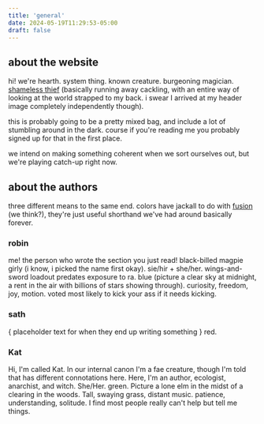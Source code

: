 ```yaml
---
title: 'general'
date: 2024-05-19T11:29:53-05:00
draft: false
---
```


## about the website
hi! we're hearth. system thing. known creature. burgeoning magician. [shameless thief](https://voidgoddess.com)
(basically running away cackling, with an entire way of looking at the world strapped to my back. i swear I arrived at my header image completely independently though).

this is probably going to be a pretty mixed bag, and include a lot of stumbling around in the dark. course if you're reading me you probably signed up for that in the first place.

we intend on making something coherent when we sort ourselves out, but we're playing catch-up right now.

## about the authors
three different means to the same end.
colors have jackall to do with [fusion](https://voidgodess.com/void#fusion) (we think?), they're just useful shorthand we've had around basically forever. 

### robin
me! the person who wrote the section you just read! black-billed magpie girly (i know, i picked the name first okay). sie/hir + she/her. wings-and-sword loadout predates exposure to ra.
blue (picture a clear sky at midnight, a rent in the air with billions of stars showing through). curiosity, freedom, joy, motion. voted most likely to kick your ass if it needs kicking.

### sath
{ placeholder text for when they end up writing something }
red.

### Kat
Hi, I'm called Kat. In our internal canon I'm a fae creature, though I'm told that has different connotations here. Here, I'm an author, ecologist, anarchist, and witch. She/Her.
green. Picture a lone elm in the midst of a clearing in the woods. Tall, swaying grass, distant music. patience, understanding, solitude. I find most people really can't help but tell me things.

